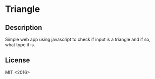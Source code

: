 # Triangle

## Description
Simple web app using javascript to check if input is a triangle and if so, what type it is.

## License
MIT <2016> <Epicodus>